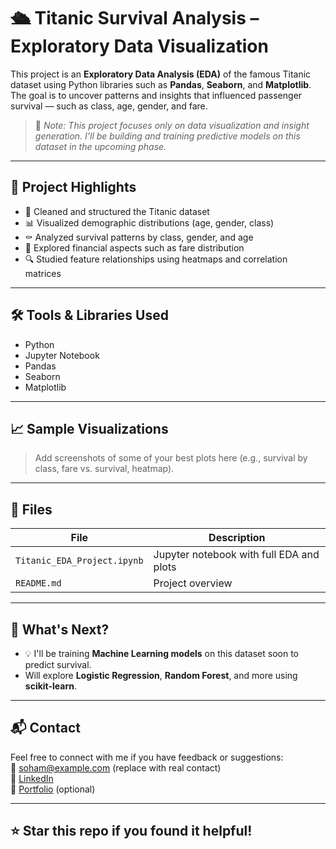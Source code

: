 # 🛳 Titanic Survival Analysis – Exploratory Data Visualization

This project is an **Exploratory Data Analysis (EDA)** of the famous Titanic dataset using Python libraries such as **Pandas**, **Seaborn**, and **Matplotlib**.  
The goal is to uncover patterns and insights that influenced passenger survival — such as class, age, gender, and fare.

> 🧠 _Note: This project focuses only on data visualization and insight generation. I’ll be building and training predictive models on this dataset in the upcoming phase._

---

## 📌 Project Highlights

- 🧮 Cleaned and structured the Titanic dataset
- 📊 Visualized demographic distributions (age, gender, class)
- ⚰️ Analyzed survival patterns by class, gender, and age
- 💸 Explored financial aspects such as fare distribution
- 🔍 Studied feature relationships using heatmaps and correlation matrices

---

## 🛠 Tools & Libraries Used

- Python
- Jupyter Notebook
- Pandas
- Seaborn
- Matplotlib

---

## 📈 Sample Visualizations

> Add screenshots of some of your best plots here (e.g., survival by class, fare vs. survival, heatmap).

---

## 📁 Files

| File                         | Description                                       |
|-----------------------------|---------------------------------------------------|
| `Titanic_EDA_Project.ipynb` | Jupyter notebook with full EDA and plots         |
| `README.md`                 | Project overview                                  |

---

## 🚧 What's Next?

- 💡 I'll be training **Machine Learning models** on this dataset soon to predict survival.
- Will explore **Logistic Regression**, **Random Forest**, and more using **scikit-learn**.

---

## 📬 Contact

Feel free to connect with me if you have feedback or suggestions:  
📧 soham@example.com (replace with real contact)  
🔗 [LinkedIn](https://www.linkedin.com/in/your-profile)  
📂 [Portfolio](https://github.com/soham-mishra) (optional)

---

## ⭐️ Star this repo if you found it helpful!

